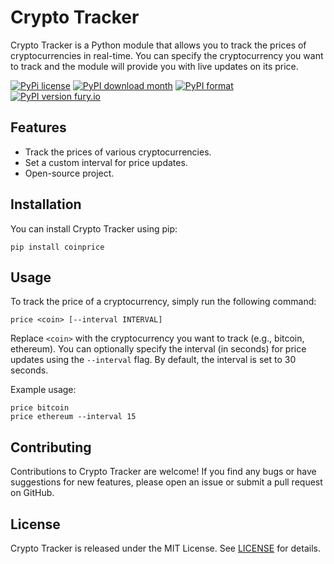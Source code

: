 # Crypto Tracker

Crypto Tracker is a Python module that allows you to track the prices of cryptocurrencies in real-time. You can specify the cryptocurrency you want to track and the module will provide you with live updates on its price.

[![PyPi license](https://badgen.net/pypi/license/pip/)](https://pypi.org/project/coinprice/)
[![PyPI download month](https://img.shields.io/pypi/dm/coinprice.svg)](https://pypi.org/project/coinprice/)
[![PyPI format](https://img.shields.io/pypi/format/coinprice.svg)](https://pypi.org/project/coinprice/)
[![PyPI version fury.io](https://badge.fury.io/py/coinprice.svg)](https://pypi.org/project/coinprice/)

## Features

- Track the prices of various cryptocurrencies.
- Set a custom interval for price updates.
- Open-source project.

## Installation

You can install Crypto Tracker using pip:

```
pip install coinprice
```

## Usage

To track the price of a cryptocurrency, simply run the following command:

```
price <coin> [--interval INTERVAL]
```

Replace `<coin>` with the cryptocurrency you want to track (e.g., bitcoin, ethereum). You can optionally specify the interval (in seconds) for price updates using the `--interval` flag. By default, the interval is set to 30 seconds.

Example usage:

```
price bitcoin
price ethereum --interval 15
```

## Contributing

Contributions to Crypto Tracker are welcome! If you find any bugs or have suggestions for new features, please open an issue or submit a pull request on GitHub.

## License

Crypto Tracker is released under the MIT License. See [LICENSE](https://github.com/7GitGuru/crypto-tracker/blob/main/LICENSE) for details.

